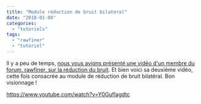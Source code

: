 ```yaml
---
title: "Module réduction de bruit bilatéral"
date: "2018-01-08"
categories: 
  - "tutoriels"
tags: 
  - "rawfiner"
  - "tutoriel"
---
```


Il y a peu de temps, [nous vous avions présenté une vidéo d'un membre du forum, rawfiner, sur la réduction du bruit](http://darktable.fr/2017/12/reduction-de-bruit-avec-darktable/). Et bien voici sa deuxième vidéo, cette fois consacrée au module de réduction de bruit bilatéral. Bon visionnage !

https://www.youtube.com/watch?v=Y0Guflagdtc
